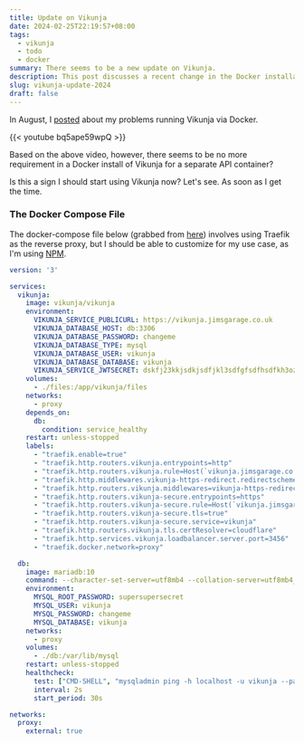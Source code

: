 ```yaml
---
title: Update on Vikunja
date: 2024-02-25T22:19:57+08:00
tags:
  - vikunja
  - todo
  - docker
summary: There seems to be a new update on Vikunja.
description: This post discusses a recent change in the Docker installation of Vikunja, where a separate API container is no longer required. The author is considering starting to use Vikunja and plans to adapt the provided Docker Compose file (originally using Traefik) to their own setup with NPM as the reverse proxy.
slug: vikunja-update-2024
draft: false
---
```


In August, I [posted](https://deuts.org/vikunja-internal-server-error/) about my problems running Vikunja via Docker.

{{< youtube bq5ape59wpQ >}}

Based on the above video, however, there seems to be no more requirement in a Docker install of Vikunja for a separate API container?

Is this a sign I should start using Vikunja now? Let's see. As soon as I get the time.

### The Docker Compose File

The docker-compose file below (grabbed from [here](https://github.com/JamesTurland/JimsGarage/blob/main/Vikunja/docker-compose.yaml)) involves using Traefik as the reverse proxy, but I should be able to customize for my use case, as I'm using [NPM](https://github.com/NginxProxyManager/nginx-proxy-manager).

```yml
version: '3'

services:
  vikunja:
    image: vikunja/vikunja
    environment:
      VIKUNJA_SERVICE_PUBLICURL: https://vikunja.jimsgarage.co.uk
      VIKUNJA_DATABASE_HOST: db:3306
      VIKUNJA_DATABASE_PASSWORD: changeme
      VIKUNJA_DATABASE_TYPE: mysql
      VIKUNJA_DATABASE_USER: vikunja
      VIKUNJA_DATABASE_DATABASE: vikunja
      VIKUNJA_SERVICE_JWTSECRET: dskfj23kkjsdkjsdfjkl3sdfgfsdfhsdfkh3ozxpqzx
    volumes: 
      - ./files:/app/vikunja/files
    networks:
      - proxy
    depends_on:
      db:
        condition: service_healthy
    restart: unless-stopped
    labels:
      - "traefik.enable=true"
      - "traefik.http.routers.vikunja.entrypoints=http"
      - "traefik.http.routers.vikunja.rule=Host(`vikunja.jimsgarage.co.uk`)"
      - "traefik.http.middlewares.vikunja-https-redirect.redirectscheme.scheme=https"
      - "traefik.http.routers.vikunja.middlewares=vikunja-https-redirect"
      - "traefik.http.routers.vikunja-secure.entrypoints=https"
      - "traefik.http.routers.vikunja-secure.rule=Host(`vikunja.jimsgarage.co.uk`)"
      - "traefik.http.routers.vikunja-secure.tls=true"
      - "traefik.http.routers.vikunja-secure.service=vikunja"
      - "traefik.http.routers.vikunja.tls.certResolver=cloudflare"
      - "traefik.http.services.vikunja.loadbalancer.server.port=3456"
      - "traefik.docker.network=proxy"

  db:
    image: mariadb:10
    command: --character-set-server=utf8mb4 --collation-server=utf8mb4_unicode_ci
    environment:
      MYSQL_ROOT_PASSWORD: supersupersecret 
      MYSQL_USER: vikunja
      MYSQL_PASSWORD: changeme
      MYSQL_DATABASE: vikunja
    networks:
      - proxy
    volumes:
      - ./db:/var/lib/mysql
    restart: unless-stopped
    healthcheck:
      test: ["CMD-SHELL", "mysqladmin ping -h localhost -u vikunja --password=changeme"]
      interval: 2s
      start_period: 30s

networks:
  proxy:
    external: true
```
